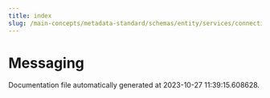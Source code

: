 ```yaml
---
title: index
slug: /main-concepts/metadata-standard/schemas/entity/services/connections/messaging
---
```


# Messaging

Documentation file automatically generated at 2023-10-27 11:39:15.608628.
